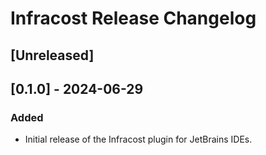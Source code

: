 <!-- Keep a Changelog guide -> https://keepachangelog.com -->

# Infracost Release Changelog

## [Unreleased]

## [0.1.0] - 2024-06-29
### Added
- Initial release of the Infracost plugin for JetBrains IDEs.